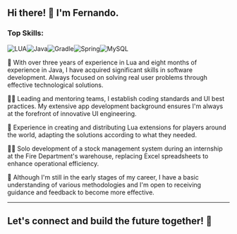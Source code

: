 ## Hi there! 👋 I'm Fernando.

### Top Skills:
![LUA](https://img.shields.io/badge/Lua-blue?style=for-the-badge&logo=lua&logoColor=white)![Java](https://img.shields.io/badge/Java-orange?style=for-the-badge&logo=java&logoColor=white)![Gradle](https://img.shields.io/badge/gradle-6DA55F?style=for-the-badge&logo=gradle&logoColor=white)![Spring](https://img.shields.io/badge/spring-green?style=for-the-badge&logo=spring&logoColor=white)![MySQL](https://img.shields.io/badge/mysql-orange?style=for-the-badge&logo=mysql&logoColor=white)

🚀 With over three years of experience in Lua and eight months of experience in Java, I have acquired significant skills in software development. Always focused on solving real user problems through effective technological solutions.

👨‍🏭 Leading and mentoring teams, I establish coding standards and UI best practices. My extensive app development background ensures I'm always at the forefront of innovative UI engineering.

🌙 Experience in creating and distributing Lua extensions for players around the world, adapting the solutions according to what they needed.

👨‍🚒 Solo development of a stock management system during an internship at the Fire Department's warehouse, replacing Excel spreadsheets to enhance operational efficiency.

🧠 Although I'm still in the early stages of my career, I have a basic understanding of various methodologies and I'm open to receiving guidance and feedback to become more effective.

---
Let's connect and build the future together! 🌟
---
